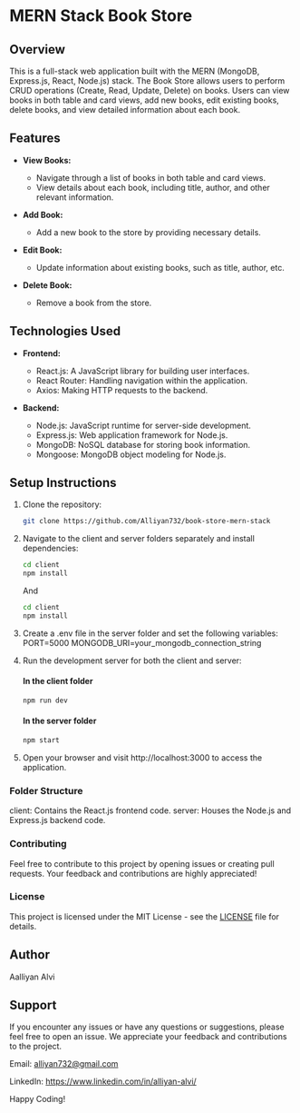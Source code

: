 # MERN Stack Book Store

## Overview

This is a full-stack web application built with the MERN (MongoDB, Express.js, React, Node.js) stack. The Book Store allows users to perform CRUD operations (Create, Read, Update, Delete) on books. Users can view books in both table and card views, add new books, edit existing books, delete books, and view detailed information about each book.

## Features

- **View Books:**
  - Navigate through a list of books in both table and card views.
  - View details about each book, including title, author, and other relevant information.

- **Add Book:**
  - Add a new book to the store by providing necessary details.

- **Edit Book:**
  - Update information about existing books, such as title, author, etc.

- **Delete Book:**
  - Remove a book from the store.

## Technologies Used

- **Frontend:**
  - React.js: A JavaScript library for building user interfaces.
  - React Router: Handling navigation within the application.
  - Axios: Making HTTP requests to the backend.

- **Backend:**
  - Node.js: JavaScript runtime for server-side development.
  - Express.js: Web application framework for Node.js.
  - MongoDB: NoSQL database for storing book information.
  - Mongoose: MongoDB object modeling for Node.js.

## Setup Instructions

1. Clone the repository:

   ```bash
   git clone https://github.com/Alliyan732/book-store-mern-stack
   ```
2. Navigate to the client and server folders separately and install dependencies:

   ```bash
   cd client
   npm install
   ```
   And

   ```bash
   cd client
   npm install
   ```
3. Create a .env file in the server folder and set the following variables:
   PORT=5000
   MONGODB_URI=your_mongodb_connection_string

4. Run the development server for both the client and server:

   #### In the client folder
   ```bash
   npm run dev
   ```
   #### In the server folder
   ```bash
   npm start
   ```
5. Open your browser and visit http://localhost:3000 to access the application.

### Folder Structure
client: Contains the React.js frontend code.
server: Houses the Node.js and Express.js backend code.

### Contributing
Feel free to contribute to this project by opening issues or creating pull requests. Your feedback and contributions are highly appreciated!


### License
This project is licensed under the MIT License - see the [LICENSE](LICENSE) file for details.

## Author
Aalliyan Alvi

## Support
If you encounter any issues or have any questions or suggestions, please feel free to open an issue. We appreciate your feedback and contributions to the project.

Email: alliyan732@gmail.com

LinkedIn: https://www.linkedin.com/in/alliyan-alvi/

Happy Coding!
